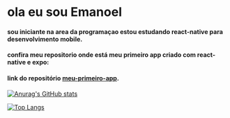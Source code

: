 # ola eu sou Emanoel
#### sou iniciante na area da programaçao estou estudando react-native para desenvolvimento mobile.

#### confira meu repositorio onde está meu primeiro app criado com react-native e expo:

#### link do repositório [meu-primeiro-app](https://github.com/Emanoellima-dev/meu-primeiro-app).





[![Anurag's GitHub stats](https://github-readme-stats.vercel.app/api?username=Emanoellima-dev&show_icons=true&theme=radical&hide=contribs,prs&show=discussions_answered)](https://github.com/anuraghazra/github-readme-stats)

[![Top Langs](https://github-readme-stats.vercel.app/api/top-langs/?username=Emanoellima-dev&layout=donut-vertical)](https://github.com/anuraghazra/github-readme-stats)
